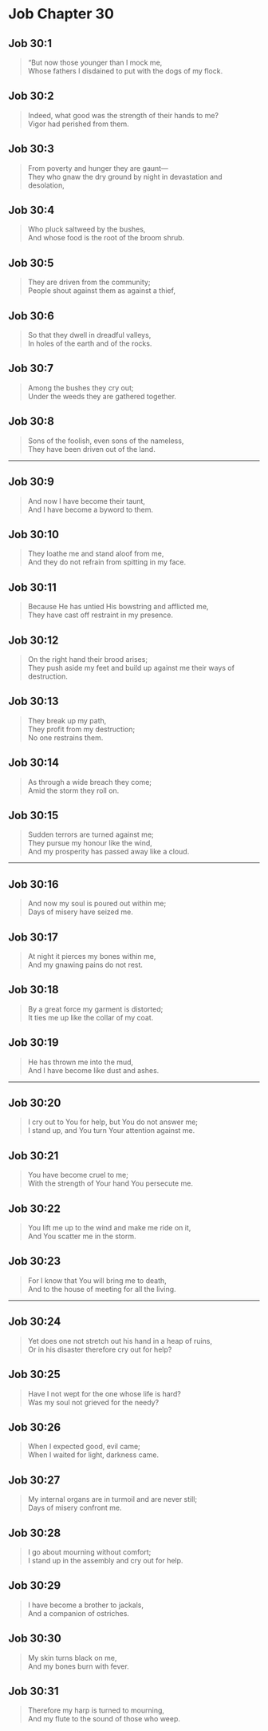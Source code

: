 # Job Chapter 30

## Job 30:1

> “But now those younger than I mock me,  
> Whose fathers I disdained to put with the dogs of my flock.

## Job 30:2

> Indeed, what good was the strength of their hands to me?  
> Vigor had perished from them.

## Job 30:3

> From poverty and hunger they are gaunt—  
> They who gnaw the dry ground by night in devastation and desolation,

## Job 30:4

> Who pluck saltweed by the bushes,  
> And whose food is the root of the broom shrub.

## Job 30:5

> They are driven from the community;  
> People shout against them as against a thief,

## Job 30:6

> So that they dwell in dreadful valleys,  
> In holes of the earth and of the rocks.

## Job 30:7

> Among the bushes they cry out;  
> Under the weeds they are gathered together.

## Job 30:8

> Sons of the foolish, even sons of the nameless,  
> They have been driven out of the land.

---

## Job 30:9

> And now I have become their taunt,  
> And I have become a byword to them.

## Job 30:10

> They loathe me and stand aloof from me,  
> And they do not refrain from spitting in my face.

## Job 30:11

> Because He has untied His bowstring and afflicted me,  
> They have cast off restraint in my presence.

## Job 30:12

> On the right hand their brood arises;  
> They push aside my feet and build up against me their ways of destruction.

## Job 30:13

> They break up my path,  
> They profit from my destruction;  
> No one restrains them.

## Job 30:14

> As through a wide breach they come;  
> Amid the storm they roll on.

## Job 30:15

> Sudden terrors are turned against me;  
> They pursue my honour like the wind,  
> And my prosperity has passed away like a cloud.

---

## Job 30:16

> And now my soul is poured out within me;  
> Days of misery have seized me.

## Job 30:17

> At night it pierces my bones within me,  
> And my gnawing pains do not rest.

## Job 30:18

> By a great force my garment is distorted;  
> It ties me up like the collar of my coat.

## Job 30:19

> He has thrown me into the mud,  
> And I have become like dust and ashes.

---

## Job 30:20

> I cry out to You for help, but You do not answer me;  
> I stand up, and You turn Your attention against me.

## Job 30:21

> You have become cruel to me;  
> With the strength of Your hand You persecute me.

## Job 30:22

> You lift me up to the wind and make me ride on it,  
> And You scatter me in the storm.

## Job 30:23

> For I know that You will bring me to death,  
> And to the house of meeting for all the living.

---

## Job 30:24

> Yet does one not stretch out his hand in a heap of ruins,  
> Or in his disaster therefore cry out for help?

## Job 30:25

> Have I not wept for the one whose life is hard?  
> Was my soul not grieved for the needy?

## Job 30:26

> When I expected good, evil came;  
> When I waited for light, darkness came.

## Job 30:27

> My internal organs are in turmoil and are never still;  
> Days of misery confront me.

## Job 30:28

> I go about mourning without comfort;  
> I stand up in the assembly and cry out for help.

## Job 30:29

> I have become a brother to jackals,  
> And a companion of ostriches.

## Job 30:30

> My skin turns black on me,  
> And my bones burn with fever.

## Job 30:31

> Therefore my harp is turned to mourning,  
> And my flute to the sound of those who weep.
